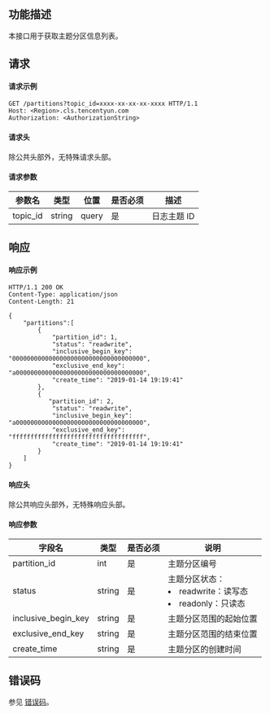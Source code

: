 ## 功能描述

本接口用于获取主题分区信息列表。

## 请求

#### 请求示例

```shell
GET /partitions?topic_id=xxxx-xx-xx-xx-xxxx HTTP/1.1
Host: <Region>.cls.tencentyun.com
Authorization: <AuthorizationString>
```

#### 请求头

除公共头部外，无特殊请求头部。

#### 请求参数

| 参数名   | 类型   | 位置  | 是否必须 | 描述        |
| -------- | ------ | ----- | -------- | ----------- |
| topic_id | string | query | 是       | 日志主题 ID |

## 响应

#### 响应示例

```shell
HTTP/1.1 200 OK
Content-Type: application/json
Content-Length: 21

{
    "partitions":[
        {
            "partition_id": 1,
            "status": "readwrite",
            "inclusive_begin_key": "000000000000000000000000000000000000",
            "exclusive_end_key": "a00000000000000000000000000000000000",
            "create_time": "2019-01-14 19:19:41"
        },
        {
           "partition_id": 2,
            "status": "readwrite",
            "inclusive_begin_key": "a00000000000000000000000000000000000",
            "exclusive_end_key": "ffffffffffffffffffffffffffffffffffff",
            "create_time": "2019-01-14 19:19:41"
        }
    ]
}
```

#### 响应头

除公共响应头部外，无特殊响应头部。

#### 响应参数

| 字段名              | 类型   | 是否必须 | 说明                                                |
| ------------------- | ------ | -------- | --------------------------------------------------- |
| partition_id        | int    | 是       | 主题分区编号                                        |
| status              | string | 是       | 主题分区状态：<br><li>readwrite：读写态<br><li>readonly：只读态 |
| inclusive_begin_key | string | 是       | 主题分区范围的起始位置                              |
| exclusive_end_key   | string | 是       | 主题分区范围的结束位置                              |
| create_time         | string | 是       | 主题分区的创建时间                                  |



## 错误码

参见 [错误码](https://intl.cloud.tencent.com/document/product/614/12402)。
